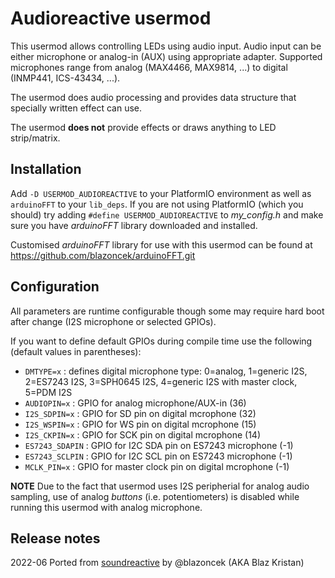 # Audioreactive usermod

This usermod allows controlling LEDs using audio input. Audio input can be either microphone or analog-in (AUX) using appropriate adapter.
Supported microphones range from analog (MAX4466, MAX9814, ...) to digital (INMP441, ICS-43434, ...).

The usermod does audio processing and provides data structure that specially written effect can use.

The usermod **does not** provide effects or draws anything to LED strip/matrix.

## Installation 

Add `-D USERMOD_AUDIOREACTIVE` to your PlatformIO environment as well as `arduinoFFT` to your `lib_deps`.
If you are not using PlatformIO (which you should) try adding `#define USERMOD_AUDIOREACTIVE` to *my_config.h* and make sure you have _arduinoFFT_ library downloaded and installed.

Customised _arduinoFFT_ library for use with this usermod can be found at https://github.com/blazoncek/arduinoFFT.git

## Configuration

All parameters are runtime configurable though some may require hard boot after change (I2S microphone or selected GPIOs).

If you want to define default GPIOs during compile time use the following (default values in parentheses):

- `DMTYPE=x` : defines digital microphone type: 0=analog, 1=generic I2S, 2=ES7243 I2S, 3=SPH0645 I2S, 4=generic I2S with master clock, 5=PDM I2S
- `AUDIOPIN=x` : GPIO for analog microphone/AUX-in (36)
- `I2S_SDPIN=x` : GPIO for SD pin on digital mcrophone (32)
- `I2S_WSPIN=x` : GPIO for WS pin on digital mcrophone (15)
- `I2S_CKPIN=x` : GPIO for SCK pin on digital mcrophone (14)
- `ES7243_SDAPIN` : GPIO for I2C SDA pin on ES7243 microphone (-1)
- `ES7243_SCLPIN` : GPIO for I2C SCL pin on ES7243 microphone (-1)
- `MCLK_PIN=x` : GPIO for master clock pin on digital mcrophone (-1)

**NOTE** Due to the fact that usermod uses I2S peripherial for analog audio sampling, use of analog *buttons* (i.e. potentiometers) is disabled while running this usermod with analog microphone.

## Release notes

2022-06 Ported from [soundreactive](https://github.com/atuline/WLED) by @blazoncek (AKA Blaz Kristan)
